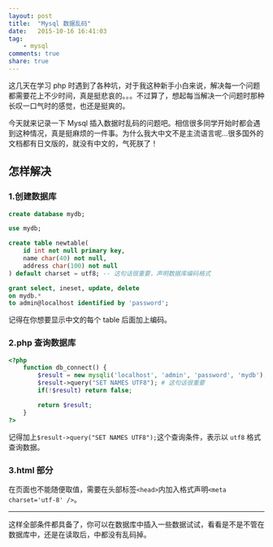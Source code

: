 ```yaml
---
layout: post
title:  "Mysql 数据乱码"
date:   2015-10-16 16:41:03
tag:
    - mysql
comments: true
share: true
---
```


这几天在学习 php 时遇到了各种坑，对于我这种新手小白来说，解决每一个问题都需要花上不少时间，真是挺悲哀的。。。不过算了，想起每当解决一个问题时那种长叹一口气时的感觉，也还是挺爽的。

今天就来记录一下 Mysql 插入数据时乱码的问题吧。相信很多同学开始时都会遇到这种情况，真是挺麻烦的一件事。为什么我大中文不是主流语言呢...很多国外的文档都有日文版的，就没有中文的，气死朕了！

## 怎样解决

### 1.创建数据库

```sql
create database mydb;

use mydb;

create table newtable(
    id int not null primary key,
    name char(40) not null,
    address char(100) not null
) default charset = utf8; -- 这句话很重要，声明数据库编码格式

grant select, ineset, update, delete
on mydb.*
to admin@localhost identified by 'password';
```

记得在你想要显示中文的每个 table 后面加上编码。

### 2.php 查询数据库

```php
<?php
    function db_connect() {
        $result = new mysqli('localhost', 'admin', 'password', 'mydb');
        $result->query("SET NAMES UTF8"); # 这句话很重要
        if(!$result) return false;

        return $result;
    }
?>
```

记得加上`$result->query("SET NAMES UTF8");`这个查询条件，表示以 `utf8` 格式查询数据。

### 3.html 部分

在页面也不能随便取值，需要在头部标签`<head>`内加入格式声明`<meta charset='utf-8' />`。

---

这样全部条件都具备了，你可以在数据库中插入一些数据试试，看看是不是不管在数据库中，还是在读取后，中都没有乱码掉。
